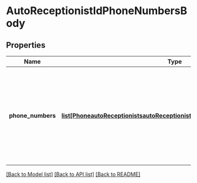 # AutoReceptionistIdPhoneNumbersBody

## Properties
Name | Type | Description | Notes
------------ | ------------- | ------------- | -------------
**phone_numbers** | [**list[PhoneautoReceptionistsautoReceptionistIdphoneNumbersPhoneNumbers]**](PhoneautoReceptionistsautoReceptionistIdphoneNumbersPhoneNumbers.md) | Provide either the unique identifier of the Phone Number  in the &#x60;id&#x60; field or provide the phone number in the &#x60;number&#x60; field. | [optional] 

[[Back to Model list]](../README.md#documentation-for-models) [[Back to API list]](../README.md#documentation-for-api-endpoints) [[Back to README]](../README.md)

